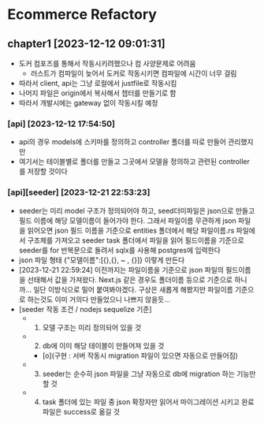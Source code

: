 # Ecommerce Refactory 

## chapter1 [2023-12-12 09:01:31]
- 도커 컴포즈를 통해서 작동시키려했으나 컴 사양문제로 어려움
  - 러스트가 컴파일이 늦어서 도커로 작동시키면 컴파일에 시간이 너무 걸림
- 따라서 client, api는 그냥 로컬에서 justfile로 작동시킴
- 나머지 파일은 origin에서 복사해서 챕터를 만들기로 함 
- 따라서 개발시에는 gateway 없이 작동시킬 예정

### [api] [2023-12-12 17:54:50]
- api의 경우 models에 스키마를 정의하고 controller 폴더를 따로 만들어 관리했지만
- 여기서는 테이블별로 폴더를 만들고 그곳에서 모델을 정의하고 관련된 controller를 저장할 것이다

### [api][seeder] [2023-12-21 22:53:23]
- seeder는 미리 model 구조가 정의되어야 하고, seed더미파일은 json으로 만들고 필드 이름에 해당 모델이름이 들어가야 한다. 그래서 파일이름 무관하게 json 파일을 읽어오면 json 필드 이름을 기준으로 entities 폴더에서 해당 파일이름.rs 파일에서 구조체를 가져오고 seeder task 폴더에서 파일을 읽어 필드이름을 기준으로 seeder를 for 반복문으로 돌려서 sqlx를 사용해 postgres에 입력한다
- json 파일 형태 {"모델이름":[{},{}, ~ , {}]} 이렇게 만든다
- [2023-12-21 22:59:24] 이전까지는 파일이름을 기준으로 json 파일의 필드이름을 선태해서 값을 가져왔다. Next.js 같은 경우도 폴더이름 등으로 기준으로 하니까... 일단 이방식으로 밀어 붙여봐야겠다. 구상은 새롭게 해봤지만 파일이름 기준으로 하는것도 이미 거의다 만들었으니 나쁘지 않을듯...
- [seeder 작동 조건 / nodejs sequelize 기준]
  - 1. 모델 구조는 미리 정의되어 있을 것
  - 2. db에 이미 해당 테이블이 만들어져 있을 것
    - [o](구현 : 서버 작동시 migration 파일이 있으면 자동으로 만들어짐)
  - 3. seeder는 순수히 json 파일을 그냥 자동으로 db에 migration 하는 기능만 할 것
  - 4. task 폴더에 있는 파일 중 json 확장자만 읽어서 마이그레이션 시키고 완료파일은 success로 옮길 것